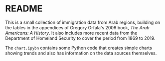 # README

This is a small collection of immigration data from Arab regions, building on the tables in the appendices of Gregory Orfala's 2006 book, *The Arab Americans: A History*. It also includes more recent data from the Department of Homeland Security to cover the period from 1869 to 2019.

The `chart.ipybn` contains some Python code that creates simple charts showing trends and also has information on the data sources themselves.